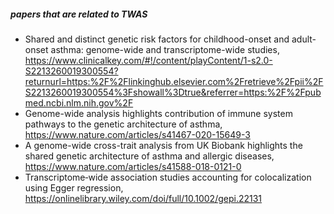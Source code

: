 ##### papers that are related to TWAS
- Shared and distinct genetic risk factors for childhood-onset and adult-onset asthma: genome-wide and transcriptome-wide studies,
https://www.clinicalkey.com/#!/content/playContent/1-s2.0-S2213260019300554?returnurl=https:%2F%2Flinkinghub.elsevier.com%2Fretrieve%2Fpii%2FS2213260019300554%3Fshowall%3Dtrue&referrer=https:%2F%2Fpubmed.ncbi.nlm.nih.gov%2F
- Genome-wide analysis highlights contribution of immune system pathways to the genetic architecture of asthma, 
https://www.nature.com/articles/s41467-020-15649-3
- A genome-wide cross-trait analysis from UK Biobank highlights the shared genetic architecture of asthma and allergic diseases, 
https://www.nature.com/articles/s41588-018-0121-0  
- Transcriptome‐wide association studies accounting for colocalization using Egger regression, https://onlinelibrary.wiley.com/doi/full/10.1002/gepi.22131

